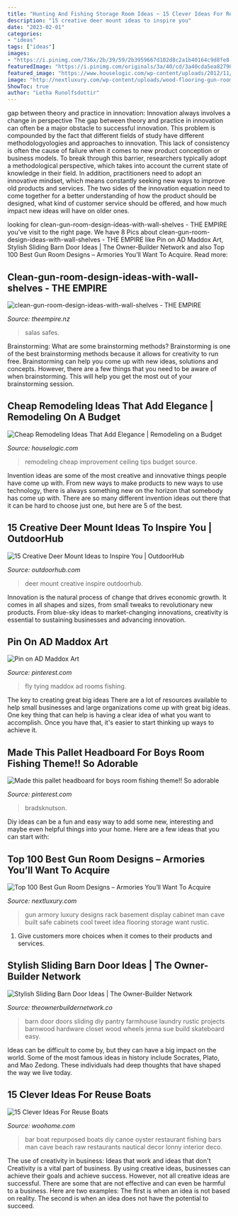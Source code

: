 ```yaml
---
title: "Hunting And Fishing Storage Room Ideas ~ 15 Clever Ideas For Reuse Boats"
description: "15 creative deer mount ideas to inspire you"
date: "2023-02-01"
categories:
- "ideas"
tags: ["ideas"]
images:
- "https://i.pinimg.com/736x/2b/39/59/2b3959667d102d8c2a1b40164c9d8fe8.jpg"
featuredImage: "https://i.pinimg.com/originals/3a/40/cd/3a40cda5ea82790d321193a5ac1ab39d.jpg"
featured_image: "https://www.houselogic.com/wp-content/uploads/2012/11/cheap-remodeling-ideas-ceiling-medallion-standard_63969067c16a15b9153443494fcde77f-1.jpg"
image: "http://nextluxury.com/wp-content/uploads/wood-flooring-gun-room-design-inspiration.jpg"
ShowToc: true
author: "Letha Runolfsdottir"
---
```



gap between theory and practice in innovation: Innovation always involves a change in perspective
The gap between theory and practice in innovation can often be a major obstacle to successful innovation. This problem is compounded by the fact that different fields of study have different methodologyologies and approaches to innovation. This lack of consistency is often the cause of failure when it comes to new product conception or business models. To break through this barrier, researchers typically adopt a methodological perspective, which takes into account the current state of knowledge in their field. In addition, practitioners need to adopt an innovative mindset, which means constantly seeking new ways to improve old products and services. The two sides of the innovation equation need to come together for a better understanding of how the product should be designed, what kind of customer service should be offered, and how much impact new ideas will have on older ones.

	

		
looking for clean-gun-room-design-ideas-with-wall-shelves - THE EMPIRE you've visit to the right page. We have 8 Pics about clean-gun-room-design-ideas-with-wall-shelves - THE EMPIRE like Pin on AD Maddox Art, Stylish Sliding Barn Door Ideas | The Owner-Builder Network and also Top 100 Best Gun Room Designs – Armories You’ll Want To Acquire. Read more:
		
    
## Clean-gun-room-design-ideas-with-wall-shelves - THE EMPIRE

<img loading=lazy src="https://theempire.nz/wp-content/uploads/2016/03/clean-gun-room-design-ideas-with-wall-shelves.jpg" onerror="this.onerror=null;this.src='https://tse3.mm.bing.net/th?id=OIP.DFxydFy5LVksXpA0RdIx-wHaEd&amp;pid=15.1';" alt="clean-gun-room-design-ideas-with-wall-shelves - THE EMPIRE">

_Source: theempire.nz_

>salas safes. 

	

Brainstorming: What are some brainstorming methods?
Brainstorming is one of the best brainstorming methods because it allows for creativity to run free. Brainstorming can help you come up with new ideas, solutions and concepts. However, there are a few things that you need to be aware of when brainstorming. This will help you get the most out of your brainstorming session.

    
## Cheap Remodeling Ideas That Add Elegance | Remodeling On A Budget

<img loading=lazy src="https://www.houselogic.com/wp-content/uploads/2012/11/cheap-remodeling-ideas-ceiling-medallion-standard_63969067c16a15b9153443494fcde77f-1.jpg" onerror="this.onerror=null;this.src='https://tse3.mm.bing.net/th?id=OIP.Y5aQZ8FqFbkVNENJT83nfwHaE8&amp;pid=15.1';" alt="Cheap Remodeling Ideas That Add Elegance | Remodeling on a Budget">

_Source: houselogic.com_

>remodeling cheap improvement ceiling tips budget source. 

	

Invention ideas are some of the most creative and innovative things people have come up with. From new ways to make products to new ways to use technology, there is always something new on the horizon that somebody has come up with. There are so many different invention ideas out there that it can be hard to choose just one, but here are 5 of the best.

    
## 15 Creative Deer Mount Ideas To Inspire You | OutdoorHub

<img loading=lazy src="https://cdn.outdoorhub.com/wp-content/uploads/sites/2/2015/05/outdoorhub-15-creative-deer-mount-ideas-inspire-2015-05-29_20-56-50.jpg" onerror="this.onerror=null;this.src='https://tse1.mm.bing.net/th?id=OIP.yRtWxilprDE5QJdRLs-AmgHaHh&amp;pid=15.1';" alt="15 Creative Deer Mount Ideas to Inspire You | OutdoorHub">

_Source: outdoorhub.com_

>deer mount creative inspire outdoorhub. 

	

Innovation is the natural process of change that drives economic growth. It comes in all shapes and sizes, from small tweaks to revolutionary new products. From blue-sky ideas to market-changing innovations, creativity is essential to sustaining businesses and advancing innovation.

    
## Pin On AD Maddox Art

<img loading=lazy src="https://i.pinimg.com/736x/2b/39/59/2b3959667d102d8c2a1b40164c9d8fe8.jpg" onerror="this.onerror=null;this.src='https://tse3.mm.bing.net/th?id=OIP.FRRRJ-qmq_htIMvDqpm29gHaJQ&amp;pid=15.1';" alt="Pin on AD Maddox Art">

_Source: pinterest.com_

>fly tying maddox ad rooms fishing. 

	

The key to creating great big ideas
There are a lot of resources available to help small businesses and large organizations come up with great big ideas. One key thing that can help is having a clear idea of what you want to accomplish. Once you have that, it's easier to start thinking up ways to achieve it.

    
## Made This Pallet Headboard For Boys Room Fishing Theme!! So Adorable

<img loading=lazy src="https://i.pinimg.com/originals/3a/40/cd/3a40cda5ea82790d321193a5ac1ab39d.jpg" onerror="this.onerror=null;this.src='https://tse4.mm.bing.net/th?id=OIP._Jn2S6viSWtlKKgZpATE2gHaJ4&amp;pid=15.1';" alt="Made this pallet headboard for boys room fishing theme!! So adorable">

_Source: pinterest.com_

>bradsknutson. 

	

Diy ideas can be a fun and easy way to add some new, interesting and maybe even helpful things into your home. Here are a few ideas that you can start with: 

    
## Top 100 Best Gun Room Designs – Armories You’ll Want To Acquire

<img loading=lazy src="http://nextluxury.com/wp-content/uploads/wood-flooring-gun-room-design-inspiration.jpg" onerror="this.onerror=null;this.src='https://tse1.mm.bing.net/th?id=OIP.CgaUeWc2mnC61P065GhxMQHaLH&amp;pid=15.1';" alt="Top 100 Best Gun Room Designs – Armories You’ll Want To Acquire">

_Source: nextluxury.com_

>gun armory luxury designs rack basement display cabinet man cave built safe cabinets cool tweet idea flooring storage want rustic. 

	

1. Give customers more choices when it comes to their products and services.

    
## Stylish Sliding Barn Door Ideas | The Owner-Builder Network

<img loading=lazy src="http://theownerbuildernetwork.co/wp-content/uploads/2015/10/Sliding-Barn-Door-Ideas-01.jpg" onerror="this.onerror=null;this.src='https://tse4.mm.bing.net/th?id=OIP.GfpkHiyzUhd96IGkyZi1hAHaLG&amp;pid=15.1';" alt="Stylish Sliding Barn Door Ideas | The Owner-Builder Network">

_Source: theownerbuildernetwork.co_

>barn door doors sliding diy pantry farmhouse laundry rustic projects barnwood hardware closet wood wheels jenna sue build skateboard easy. 

	

Ideas can be difficult to come by, but they can have a big impact on the world. Some of the most famous ideas in history include Socrates, Plato, and Mao Zedong. These individuals had deep thoughts that have shaped the way we live today.

    
## 15 Clever Ideas For Reuse Boats

<img loading=lazy src="http://www.woohome.com/wp-content/uploads/2013/08/a-raw-bar-made-from-an-old-oyster-fishing-boat.jpg" onerror="this.onerror=null;this.src='https://tse1.mm.bing.net/th?id=OIP.SZzCj1Gz5V0MDRVTX6sfJwHaLH&amp;pid=15.1';" alt="15 Clever Ideas For Reuse Boats">

_Source: woohome.com_

>bar boat repurposed boats diy canoe oyster restaurant fishing bars man cave beach raw restaurants nautical decor lonny interior deco. 

	

The use of creativity in business: Ideas that work and ideas that don't
Creativity is a vital part of business. By using creative ideas, businesses can achieve their goals and achieve success. However, not all creative ideas are successful. There are some that are not effective and can even be harmful to a business. Here are two examples: The first is when an idea is not based on reality. The second is when an idea does not have the potential to succeed.

